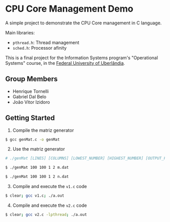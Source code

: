 # CPU Core Management Demo

A simple project to demonstrate the CPU Core management in C language.

Main libraries:
- `pthread.h`: Thread management
- `sched.h`: Processor afinity

This is a final project for the Information Systems program's "Operational Systems" course, in the [Federal University of Uberlândia](http://www.ufu.br/).

## Group Members
- Henrique Tornelli
- Gabriel Dal Belo
- João Vitor Izidoro

## Getting Started

1. Compile the matriz generator

```bash
$ gcc genMat.c -o genMat
```

2. Use the matriz generator

```bash
# ./genMat [LINES] [COLUMNS] [LOWEST_NUMBER] [HIGHEST_NUMBER] [OUTPUT_FILE]

$ ./genMat 100 100 1 2 m.dat

$ ./genMat 100 100 1 2 n.dat
```

3. Compile and execute the `v1.c` code

```bash
$ clear; gcc v1.c; ./a.out
```

4. Compile and execute the `v2.c` code

```bash
$ clear; gcc v2.c -lpthread; ./a.out
```
